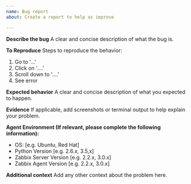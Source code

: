 ```yaml
---
name: Bug report
about: Create a report to help us improve

---
```


**Describe the bug**
A clear and concise description of what the bug is.

**To Reproduce**
Steps to reproduce the behavior:
1. Go to '...'
2. Click on '....'
3. Scroll down to '....'
4. See error

**Expected behavior**
A clear and concise description of what you expected to happen.

**Evidence**
If applicable, add screenshots or terminal output to help explain your problem.

**Agent Environment (If relevant, please complete the following information):**
 - OS: [e.g. Ubuntu, Red Hat]
 - Python Version [e.g. 2.6.x, 3.5,x]
 - Zabbix Server Version [e.g. 2.2.x, 3.0.x]
 - Zabbix Agent Version [e.g. 2.2.x, 3.0.x]

**Additional context**
Add any other context about the problem here.
